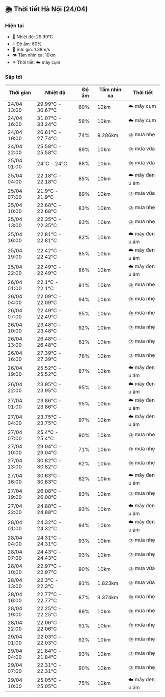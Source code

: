 ## 🌦️ Thời tiết Hà Nội (24/04)

### Hiện tại

- 🌡️ Nhiệt độ: 29.99℃
- 💦 Độ ẩm: 60%
- 💨 Sức gió: 1.38m/s
- 👁️ Tầm nhìn xa: 10km
- ☂️ Thời tiết: ☁️ mây cụm

### Sắp tới

| Thời gian | Nhiệt độ | Độ ẩm | Tầm nhìn xa | Thời tiết |
| --- | --- | --- | --- | --- |
| 24/04 13:00 | 29.99℃ - 30.67℃ | 60% | 10km | ☁️ mây cụm |
| 24/04 16:00 | 31.07℃ - 33.24℃ | 58% | 10km | ☁️ mây cụm |
| 24/04 19:00 | 26.61℃ - 27.74℃ | 74% | 9.286km | ⛈️ mưa nhẹ |
| 24/04 22:00 | 25.58℃ - 25.58℃ | 89% | 10km | ⛈️ mưa vừa |
| 25/04 01:00 | 24℃ - 24℃ | 88% | 10km | ⛈️ mưa vừa |
| 25/04 04:00 | 22.18℃ - 22.18℃ | 85% | 10km | ☁️ mây đen u ám |
| 25/04 07:00 | 21.9℃ - 21.9℃ | 89% | 10km | ⛈️ mưa vừa |
| 25/04 10:00 | 22.68℃ - 22.68℃ | 83% | 10km | ⛈️ mưa nhẹ |
| 25/04 13:00 | 22.35℃ - 22.35℃ | 83% | 10km | ⛈️ mưa nhẹ |
| 25/04 16:00 | 22.81℃ - 22.81℃ | 82% | 10km | ☁️ mây đen u ám |
| 25/04 19:00 | 22.42℃ - 22.42℃ | 85% | 10km | ☁️ mây đen u ám |
| 25/04 22:00 | 22.49℃ - 22.49℃ | 86% | 10km | ☁️ mây đen u ám |
| 26/04 01:00 | 22.1℃ - 22.1℃ | 91% | 10km | ⛈️ mưa nhẹ |
| 26/04 04:00 | 22.09℃ - 22.09℃ | 94% | 10km | ⛈️ mưa nhẹ |
| 26/04 07:00 | 22.49℃ - 22.49℃ | 95% | 10km | ⛈️ mưa nhẹ |
| 26/04 10:00 | 23.48℃ - 23.48℃ | 92% | 10km | ⛈️ mưa nhẹ |
| 26/04 13:00 | 26.48℃ - 26.48℃ | 81% | 10km | ⛈️ mưa nhẹ |
| 26/04 16:00 | 27.39℃ - 27.39℃ | 78% | 10km | ⛈️ mưa nhẹ |
| 26/04 19:00 | 25.52℃ - 25.52℃ | 87% | 10km | ☁️ mây đen u ám |
| 26/04 22:00 | 23.95℃ - 23.95℃ | 95% | 10km | ☁️ mây đen u ám |
| 27/04 01:00 | 23.86℃ - 23.86℃ | 95% | 10km | ☁️ mây đen u ám |
| 27/04 04:00 | 23.75℃ - 23.75℃ | 97% | 10km | ☁️ mây đen u ám |
| 27/04 07:00 | 25.4℃ - 25.4℃ | 90% | 10km | ⛈️ mưa nhẹ |
| 27/04 10:00 | 29.04℃ - 29.04℃ | 71% | 10km | ⛈️ mưa nhẹ |
| 27/04 13:00 | 30.82℃ - 30.82℃ | 62% | 10km | ⛈️ mưa nhẹ |
| 27/04 16:00 | 30.63℃ - 30.63℃ | 62% | 10km | ☁️ mây đen u ám |
| 27/04 19:00 | 26.08℃ - 26.08℃ | 83% | 10km | ⛈️ mưa nhẹ |
| 27/04 22:00 | 24.88℃ - 24.88℃ | 93% | 10km | ☁️ mây đen u ám |
| 28/04 01:00 | 24.32℃ - 24.32℃ | 94% | 10km | ☁️ mây đen u ám |
| 28/04 04:00 | 24.31℃ - 24.31℃ | 93% | 10km | ⛈️ mưa nhẹ |
| 28/04 07:00 | 24.43℃ - 24.43℃ | 93% | 10km | ⛈️ mưa nhẹ |
| 28/04 10:00 | 22.97℃ - 22.97℃ | 90% | 10km | ⛈️ mưa vừa |
| 28/04 13:00 | 22.3℃ - 22.3℃ | 91% | 1.823km | ⛈️ mưa vừa |
| 28/04 16:00 | 22.77℃ - 22.77℃ | 87% | 9.374km | ⛈️ mưa nhẹ |
| 28/04 19:00 | 22.25℃ - 22.25℃ | 89% | 10km | ⛈️ mưa nhẹ |
| 28/04 22:00 | 22.06℃ - 22.06℃ | 91% | 10km | ⛈️ mưa nhẹ |
| 29/04 01:00 | 22.03℃ - 22.03℃ | 92% | 10km | ⛈️ mưa nhẹ |
| 29/04 04:00 | 21.84℃ - 21.84℃ | 93% | 10km | ⛈️ mưa nhẹ |
| 29/04 07:00 | 22.31℃ - 22.31℃ | 90% | 10km | ⛈️ mưa nhẹ |
| 29/04 10:00 | 25.05℃ - 25.05℃ | 75% | 10km | ☁️ mây đen u ám |
